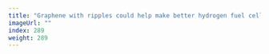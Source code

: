 ```yaml
---
title: "Graphene with ripples could help make better hydrogen fuel cells"
imageUrl: ""
index: 289
weight: 289
---
```

